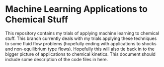 # Machine Learning Applications to Chemical Stuff

This repository contains my trials of applying machine learning to chemical
stuff. This branch currently deals with my trials applying these techniques to
some fluid flow problems (hopefully ending with applications to shocks and
non-equilibrium type flows). Hopefully this will also tie back in to the bigger
picture of applications to chemical kinetics. This document should include some
description of the code files in here.
